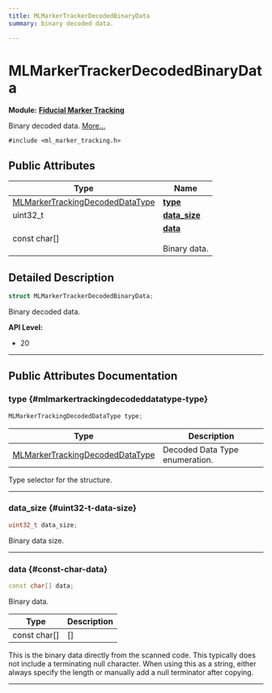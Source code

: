 ```yaml
---
title: MLMarkerTrackerDecodedBinaryData
summary: binary decoded data. 

---
```


# MLMarkerTrackerDecodedBinaryData

**Module:** **[Fiducial Marker Tracking](/versioned_docs/version-03-Jan-2023/api-ref/api/Modules/group___marker_tracking/group___marker_tracking.md)**



Binary decoded data.  [More...](#detailed-description)


`#include <ml_marker_tracking.h>`

## Public Attributes

| Type           | Name           |
| -------------- | -------------- |
| [MLMarkerTrackingDecodedDataType](/versioned_docs/version-03-Jan-2023/api-ref/api/Modules/group___marker_tracking/group___marker_tracking.md#enums-mlmarkertrackingdecodeddatatype) | **[type](/versioned_docs/version-03-Jan-2023/api-ref/api/Modules/group___marker_tracking/struct_m_l_marker_tracker_decoded_binary_data.md#mlmarkertrackingdecodeddatatype-type)**  |
| uint32_t | **[data_size](/versioned_docs/version-03-Jan-2023/api-ref/api/Modules/group___marker_tracking/struct_m_l_marker_tracker_decoded_binary_data.md#uint32-t-data-size)**  |
| const char[] | **[data](/versioned_docs/version-03-Jan-2023/api-ref/api/Modules/group___marker_tracking/struct_m_l_marker_tracker_decoded_binary_data.md#const-char-data)** <br></br>Binary data.  |

## Detailed Description

```cpp
struct MLMarkerTrackerDecodedBinaryData;
```

Binary decoded data. 




**API Level:**
  * 20 




-----------
## Public Attributes Documentation

### type {#mlmarkertrackingdecodeddatatype-type}

```cpp
MLMarkerTrackingDecodedDataType type;
```



| Type | Description |
|--|--|
| [MLMarkerTrackingDecodedDataType](/versioned_docs/version-03-Jan-2023/api-ref/api/Modules/group___marker_tracking/group___marker_tracking.md#enums-mlmarkertrackingdecodeddatatype) | Decoded Data Type enumeration.  |


Type selector for the structure. 





-----------

### data_size {#uint32-t-data-size}

```cpp
uint32_t data_size;
```


Binary data size. 





-----------

### data {#const-char-data}

```cpp
const char[] data;
```

Binary data. 


| Type | Description |
|--|--|
| const char[] | [] |


This is the binary data directly from the scanned code. This typically does not include a terminating null character. When using this as a string, either always specify the length or manually add a null terminator after copying. 





-----------

